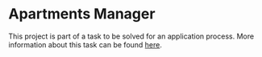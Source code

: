 # Apartments Manager
This project is part of a task to be solved for an application process. More information about this task can be found 
[here](./docs/task.md).
